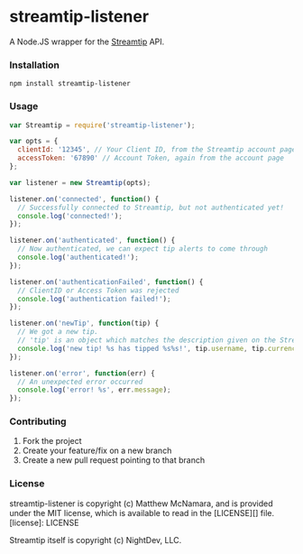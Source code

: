 # streamtip-listener
A Node.JS wrapper for the [Streamtip](https://streamtip.com/) API.

### Installation
```
npm install streamtip-listener
```

### Usage
```javascript
var Streamtip = require('streamtip-listener');

var opts = {
  clientId: '12345', // Your Client ID, from the Streamtip account page
  accessToken: '67890' // Account Token, again from the account page
};

var listener = new Streamtip(opts);

listener.on('connected', function() {
  // Successfully connected to Streamtip, but not authenticated yet!
  console.log('connected!');
});

listener.on('authenticated', function() {
  // Now authenticated, we can expect tip alerts to come through
  console.log('authenticated!');
});

listener.on('authenticationFailed', function() {
  // ClientID or Access Token was rejected
  console.log('authentication failed!');
});

listener.on('newTip', function(tip) {
  // We got a new tip.
  // 'tip' is an object which matches the description given on the Streamtip API page
  console.log('new tip! %s has tipped %s%s!', tip.username, tip.currencySymbol, tip.amount);
});

listener.on('error', function(err) {
  // An unexpected error occurred
  console.log('error! %s', err.message);
});
```

### Contributing
1. Fork the project
2. Create your feature/fix on a new branch
5. Create a new pull request pointing to that branch

### License
streamtip-listener is copyright (c) Matthew McNamara, and is provided under the MIT license, which is available to read in the [LICENSE][] file.
[license]: LICENSE

Streamtip itself is copyright (c) NightDev, LLC.
